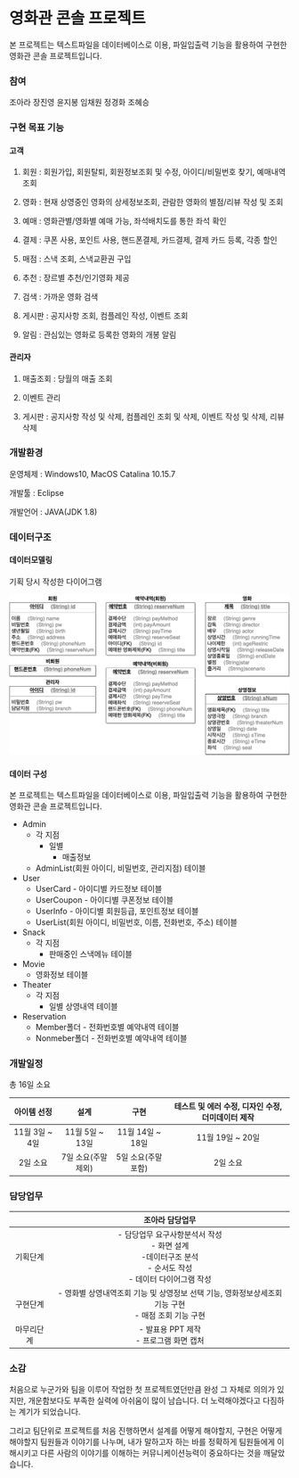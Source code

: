 # 영화관 콘솔 프로젝트
 본 프로젝트는 텍스트파일을 데이터베이스로 이용, 파일입출력 기능을 활용하여 구현한 영화관 콘솔 프로젝트입니다.
### 참여

조아라 장진영 윤지봉 임채원 정경화 조혜승

### 구현 목표 기능

#### 고객

1. 회원 : 회원가입, 회원탈퇴, 회원정보조회 및 수정, 아이디/비밀번호 찾기, 예매내역조회

2. 영화 : 현재 상영중인 영화의 상세정보조회, 관람한 영화의 별점/리뷰 작성 및 조회

3. 예매 : 영화관별/영화별 예매 가능, 좌석배치도를 통한 좌석 확인

4. 결제 : 쿠폰 사용, 포인트 사용, 핸드폰결제, 카드결제, 결제 카드 등록, 각종 할인

5. 매점 : 스낵 조회, 스낵교환권 구입

6. 추천 : 장르별 추천/인기영화 제공

7. 검색 : 가까운 영화 검색

8. 게시판 : 공지사항 조회, 컴플레인 작성, 이벤트 조회

9. 알림 : 관심있는 영화로 등록한 영화의 개봉 알림

#### 관리자

1. 매출조회 : 당월의 매출 조회

2. 이벤트 관리

3. 게시판 : 공지사항 작성 및 삭제, 컴플레인 조회 및 삭제, 이벤트 작성 및 삭제, 리뷰 삭제



### 개발환경

운영체제 : Windows10, MacOS   Catalina 10.15.7  

개발툴 : Eclipse  

개발언어 : JAVA(JDK 1.8)

### 데이터구조

#### 데이터모델링

기획 당시 작성한 다이어그램

![](https://github.com/arajo-hub/Java-Console-Project/blob/main/date-modeling.png)

#### 데이터 구성
 본 프로젝트는 텍스트파일을 데이터베이스로 이용, 파일입출력 기능을 활용하여 구현한 영화관 콘솔 프로젝트입니다.
- Admin
  - 각 지점
    - 일별
      - 매출정보
  - AdminList(회원 아이디, 비밀번호, 관리지점) 테이블
- User
  - UserCard - 아이디별 카드정보 테이블
  - UserCoupon - 아이디별 쿠폰정보 테이블
  - UserInfo - 아이디별 회원등급, 포인트정보 테이블
  - UserList(회원 아이디, 비밀번호, 이름, 전화번호, 주소) 테이블
- Snack
  - 각 지점
    - 판매중인 스낵메뉴 테이블
- Movie
  - 영화정보 테이블
- Theater
  - 각 지점
    - 일별 상영내역 테이블
- Reservation
  - Member폴더 - 전화번호별 예약내역 테이블
  - Nonmeber폴더 - 전화번호별 예약내역 테이블

### 개발일정

총 16일 소요

|  아이템 선정   |        설계        |        구현        | 테스트 및 에러 수정, 디자인 수정, 더미데이터 제작 |
| :------------: | :----------------: | :----------------: | :-----------------------------------------------: |
| 11월 3일 ~ 4일 |  11월 5일 ~ 13일   |  11월 14일 ~ 18일  |                 11월 19일 ~ 20일                  |
|    2일 소요    | 7일 소요(주말제외) | 5일 소요(주말포함) |                     2일 소요                      |

### 담당업무

|            |                       조아라 담당업무                        |
| :--------: | :----------------------------------------------------------: |
|  기획단계  | - 담당업무 요구사항분석서 작성<br />- 화면 설계<br />-데이터구조 분석<br />- 순서도 작성<br />- 데이터 다이어그램 작성 |
|  구현단계  | - 영화별 상영내역조회 기능 및 상영정보 선택 기능, 영화정보상세조회 기능 구현<br />- 매점 조회 기능 구현 |
| 마무리단계 |         - 발표용 PPT 제작<br />- 프로그램 화면 캡처          |

### 소감

 처음으로 누군가와 팀을 이루어 작업한 첫 프로젝트였던만큼 완성 그 자체로 의의가 있지만, 개운함보다도 부족한 실력에 아쉬움이 많이 남습니다. 더 노력해야겠다고 다짐하는 계기가 되었습니다.

 그리고 팀단위로 프로젝트를 처음 진행하면서 설계를 어떻게 해야할지, 구현은 어떻게 해야할지 팀원들과 이야기를 나누며, 내가 말하고자 하는 바를 정확하게 팀원들에게 이해시키고 다른 사람의 이야기를 이해하는 커뮤니케이션능력이 중요하다는 것을 깨달았습니다.
